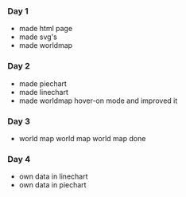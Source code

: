 ### Day 1
* made html page
* made svg's
* made worldmap

### Day 2
* made piechart
* made linechart
* made worldmap hover-on mode and improved it

### Day 3
* world map world map world map done

### Day 4
* own data in linechart
* own data in piechart
